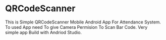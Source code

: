# QRCodeScanner
This is Simple QRCodeScanner Mobile Android App For Attendance System.
To used App need To give Camera Permision To Scan Bar Code.
Very simple app Build with Andriod Studio.
